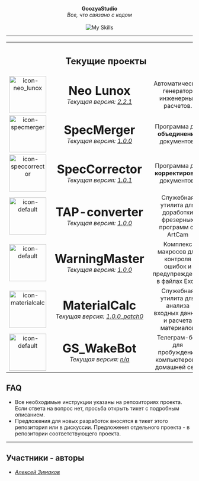 <p align="center">
  <strong>GoozyaStudio</strong><br>
  <em>Все, что связано с кодом</em><br><br>
<img src="https://skillicons.dev/icons?i=pycharm,python,github,vscode,qt,html,css,js&perline=4" alt="My Skills">
</p>

---

<table align="center">
    <tr><td colspan="3"><div align="center"><h2>Текущие проекты</h2></div></td></tr>
  <tr align="center">
    <td>
      <img src="../icon-neo_lunox.ico" width="100" alt="icon-neo_lunox">
    </td>
    <td style="vertical-align: middle; padding-left: 15px;">
      <h1 style="margin: 0;">Neo Lunox</h1>
      <p style="margin: 0;">
<em>Текущая версия: <a  target="_blank" href="https://github.com/GoozyaStudio/Neo-Lunox/releases">2.2.1</a></em>
      </p>
    </td>
    <td style="vertical-align: middle; padding-left: 15px;">
        Автоматический генератор<br>
        инженерных расчетов.
    </td>
  </tr>
  <tr align="center">
    <td>
      <img src="../icon-specmerger.ico" width="100" alt="icon-specmerger">
    </td>
    <td style="vertical-align: middle; padding-left: 15px;">
      <h1 style="margin: 0;">SpecMerger</h1>
            <p style="margin: 0;">
<em>Текущая версия: <a target="_blank" href="https://github.com/GoozyaStudio/SpecMerger/releases">1.0.0</a></em>
      </p>
    </td>
    <td style="vertical-align: middle; padding-left: 15px;">
        Программа для <b>объединения</b><br>
        документов.
    </td>
  </tr>
  <tr align="center">
    <td>
      <img src="../icon-speccorrector.ico" width="100" alt="icon-speccorrector">
    </td>
    <td style="vertical-align: middle; padding-left: 15px;">
      <h1 style="margin: 0;">SpecCorrector</h1>
      <p style="margin: 0;">
<em>Текущая версия: <a target="_blank" href="https://github.com/GoozyaStudio/SpecCorrector/releases">1.0.1</a></em>
      </p>
    </td>
    <td style="vertical-align: middle; padding-left: 15px;">
        Программа для <b>корректировки</b><br>
        документов.
    </td>
  </tr>
  <tr align="center">
    <td>
      <img src="../icon-default.ico" width="100" alt="icon-default">
    </td>
    <td style="vertical-align: middle; padding-left: 15px;">
      <h1 style="margin: 0;">TAP-converter</h1>
      <p style="margin: 0;">
<em>Текущая версия: <a target="_blank" href="https://github.com/GoozyaStudio/TAP-converter/releases">1.0.0</a></em>
      </p>
    </td>
    <td style="vertical-align: middle; padding-left: 15px;">
        Служебная утилита для доработки<br>
        фрезерных программ от ArtCam
    </td>
  </tr>
  <tr align="center">
    <td>
      <img src="../icon-default.ico" width="100" alt="icon-default">
    </td>
    <td style="vertical-align: middle; padding-left: 15px;">
      <h1 style="margin: 0;">WarningMaster</h1>
      <p style="margin: 0;">
<em>Текущая версия: <a target="_blank" href="https://github.com/GoozyaStudio/WarningMaster/releases">1.0.0</a></em>
      </p>
    </td>
    <td style="vertical-align: middle; padding-left: 15px;">
        Комплекс макросов для контроля<br>
        ошибок и предупреждений в файлах Excel
    </td>
  </tr>
    <tr align="center">
    <td>
      <img src="../icon-materialcalc.ico" width="100" alt="icon-materialcalc">
    </td>
    <td style="vertical-align: middle; padding-left: 15px;">
      <h1 style="margin: 0;">MaterialCalc</h1>
      <p style="margin: 0;">
<em>Текущая версия: <a target="_blank" href="https://github.com/GoozyaStudio/MaterialCalc/releases">1.0.0_patch0</a></em>
      </p>
    </td>
    <td style="vertical-align: middle; padding-left: 15px;">
        Служебная утилита для анализа<br>входных данных и расчета материалов
    </td>
  </tr>
    </tr>
    <tr align="center">
    <td>
      <img src="../icon-default.ico" width="100" alt="icon-default">
    </td>
    <td style="vertical-align: middle; padding-left: 15px;">
      <h1 style="margin: 0;">GS_WakeBot</h1>
      <p style="margin: 0;">
<em>Текущая версия: <a target="_blank" href="https://github.com/GoozyaGod/GS_WakeBot">n/a</a></em>
      </p>
    </td>
    <td style="vertical-align: middle; padding-left: 15px;">
        Телеграм-бот для пробуждения<br>компьютеров в домашней сети
    </td>
  </tr>
</table>

## FAQ

- Все необходимые инструкции указаны на репозиториях проекта.
Если ответа на вопрос нет, просьба открыть тикет с подробным описанием.
- Предложения для новых разработок вносятся в тикет этого репозитория или в дискуссии.
Предложения отдельного проекта - в репозитории соответствующего проекта.

---

## Участники - авторы

- [_Алексей Зимаков_](https://github.com/GoozyaGod)
